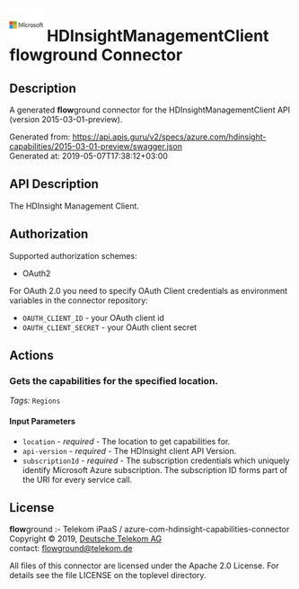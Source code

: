 # ![LOGO](logo.png) HDInsightManagementClient **flow**ground Connector

## Description

A generated **flow**ground connector for the HDInsightManagementClient API (version 2015-03-01-preview).

Generated from: https://api.apis.guru/v2/specs/azure.com/hdinsight-capabilities/2015-03-01-preview/swagger.json<br/>
Generated at: 2019-05-07T17:38:12+03:00

## API Description

The HDInsight Management Client.

## Authorization

Supported authorization schemes:
- OAuth2

For OAuth 2.0 you need to specify OAuth Client credentials as environment variables in the connector repository:
* `OAUTH_CLIENT_ID` - your OAuth client id
* `OAUTH_CLIENT_SECRET` - your OAuth client secret

## Actions

### Gets the capabilities for the specified location.

*Tags:* `Regions`

#### Input Parameters
* `location` - _required_ - The location to get capabilities for.
* `api-version` - _required_ - The HDInsight client API Version.
* `subscriptionId` - _required_ - The subscription credentials which uniquely identify Microsoft Azure subscription. The subscription ID forms part of the URI for every service call.

## License

**flow**ground :- Telekom iPaaS / azure-com-hdinsight-capabilities-connector<br/>
Copyright © 2019, [Deutsche Telekom AG](https://www.telekom.de)<br/>
contact: flowground@telekom.de

All files of this connector are licensed under the Apache 2.0 License. For details
see the file LICENSE on the toplevel directory.

